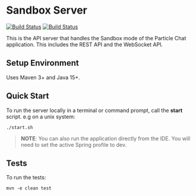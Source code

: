 # Sandbox Server

[![Build Status](https://img.shields.io/github/workflow/status/knightlia/sandbox-server/Tests/master?label=Tests&logo=github)](https://github.com/Knightlia/Sandbox-Server/actions/workflows/tests.yml?query=branch%3Amaster+workflow%3ATests)
[![Build Status](https://img.shields.io/github/workflow/status/knightlia/sandbox-server/Deploy/master?label=Deploy&logo=github)](https://github.com/Knightlia/Sandbox-Server/actions/workflows/deploy.yml?query=branch%3Amaster+workflow%3ADeploy)

This is the API server that handles the Sandbox mode of the Particle Chat application. This includes the REST API and the WebSocket API.

## Setup Environment
Uses Maven 3+ and Java 15+.

## Quick Start
To run the server locally in a terminal or command prompt, call the **start** script.
e.g on a unix system:
```shell
./start.sh
```

> **NOTE**: You can also run the application directly from the IDE. You will need to set the active Spring profile to dev.

## Tests
To run the tests:
```shell
mvn -e clean test
```
